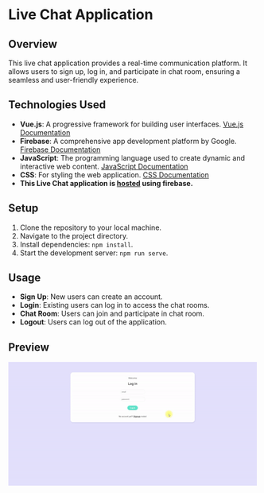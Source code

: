 
# Live Chat Application

## Overview
This live chat application provides a real-time communication platform. It allows users to sign up, log in, and participate in chat room, ensuring a seamless and user-friendly experience.

## Technologies Used
- **Vue.js**: A progressive framework for building user interfaces. [Vue.js Documentation](https://vuejs.org/)
- **Firebase**: A comprehensive app development platform by Google. [Firebase Documentation](https://firebase.google.com/)
- **JavaScript**: The programming language used to create dynamic and interactive web content. [JavaScript Documentation](https://developer.mozilla.org/en-US/docs/Web/JavaScript)
- **CSS**: For styling the web application. [CSS Documentation](https://developer.mozilla.org/en-US/docs/Web/CSS)
- **This Live Chat application is [hosted](vue-blog-abe6a.web.app) using firebase.**

## Setup
1. Clone the repository to your local machine.
2. Navigate to the project directory.
3. Install dependencies: `npm install`.
4. Start the development server: `npm run serve`.

## Usage
- **Sign Up**: New users can create an account.
- **Login**: Existing users can log in to access the chat rooms.
- **Chat Room**: Users can join and participate in chat room.
- **Logout**: Users can log out of the application.

## Preview
<img src="Preview.gif" alt="Preview" width="500">

